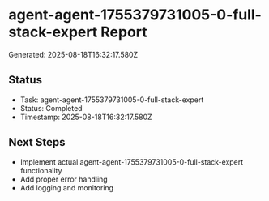 # agent-agent-1755379731005-0-full-stack-expert Report

Generated: 2025-08-18T16:32:17.580Z

## Status
- Task: agent-agent-1755379731005-0-full-stack-expert
- Status: Completed
- Timestamp: 2025-08-18T16:32:17.580Z

## Next Steps
- Implement actual agent-agent-1755379731005-0-full-stack-expert functionality
- Add proper error handling
- Add logging and monitoring
